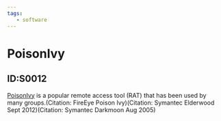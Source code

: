 ```yaml
---
tags:
   - software
---
```

# PoisonIvy
## ID:S0012
[PoisonIvy](/mitre/software/S0012) is a popular remote access tool (RAT) that has been used by many groups.(Citation: FireEye Poison Ivy)(Citation: Symantec Elderwood Sept 2012)(Citation: Symantec Darkmoon Aug 2005)
